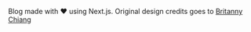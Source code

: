 Blog made with ❤️ using Next.js. Original design credits goes to [Britanny Chiang](https://brittanychiang.com/)
